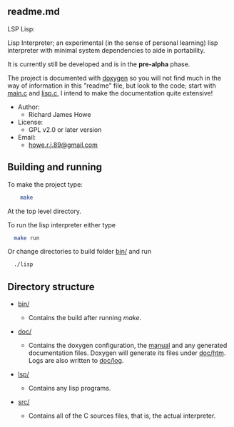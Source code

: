 ## readme.md

LSP Lisp:

Lisp Interpreter; an experimental (in the sense of personal learning) lisp
interpreter with minimal system dependencies to aide in portability.

It is currently still be developed and is in the **pre-alpha** phase.

The project is documented with [doxygen](http://www.stack.nl/~dimitri/doxygen/)
so you will not find much in the way of information in this "readme" file, 
but look to the code; start with [main.c](src/main.c) and [lisp.c](src/lisp.c),
I intend to make the documentation quite extensive!

* Author:
  - Richard James Howe
* License:
  - GPL v2.0 or later version
* Email:
  - <howe.r.j.89@gmail.com>

## Building and running

To make the project type:

```bash
    make
```

At the top level directory.

To run the lisp interpreter either type

```bash
  make run
```

Or change directories to build folder [bin/](bin/) and run

```bash
  ./lisp
```

## Directory structure

* [bin/](bin/)
  * Contains the build after running *make*.

* [doc/](doc/)
  * Contains the doxygen configuration, the [manual](doc/manual.md) and
  any generated documentation files. Doxygen will generate its files
  under [doc/htm](doc/html). Logs are also written to [doc/log](doc/log/).

* [lsp/](lsp/)
  * Contains any lisp programs.

* [src/](src/)
  * Contains all of the C sources files, that is, the actual interpreter.

